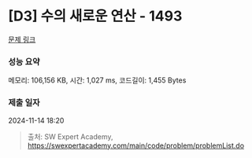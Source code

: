 # [D3] 수의 새로운 연산 - 1493 

[문제 링크](https://swexpertacademy.com/main/code/problem/problemDetail.do?contestProbId=AV2b-QGqADMBBASw) 

### 성능 요약

메모리: 106,156 KB, 시간: 1,027 ms, 코드길이: 1,455 Bytes

### 제출 일자

2024-11-14 18:20



> 출처: SW Expert Academy, https://swexpertacademy.com/main/code/problem/problemList.do